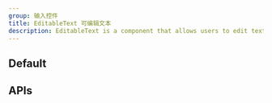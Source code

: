 ```yaml
---
group: 输入控件
title: EditableText 可编辑文本
description: EditableText is a component that allows users to edit text inline. It displays the text in a non-editable state by default, but when the user clicks the edit icon, it switches to an editable input field where the user can make changes. Once the user is done editing, they can click outside the input field or press the enter key to save the changes. The component uses the ControlInput component to display the input field and passes the value and onChange props to it.
---
```


## Default

<code src="./demos/index.tsx" center></code>

## APIs

<API></API>
